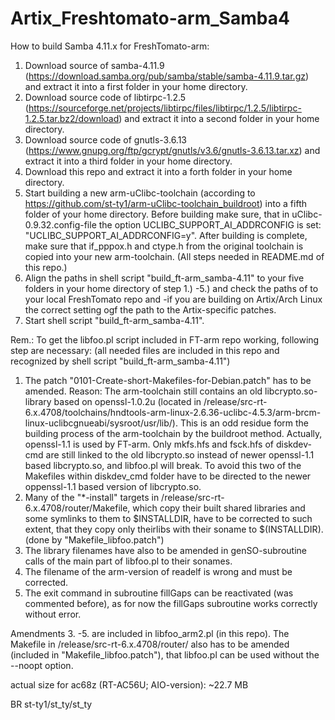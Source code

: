 # Artix_Freshtomato-arm_Samba4

How to build Samba 4.11.x for FreshTomato-arm:
1. Download source of samba-4.11.9 (https://download.samba.org/pub/samba/stable/samba-4.11.9.tar.gz) and extract it into a first folder in your home directory.
2. Download source code of libtirpc-1.2.5 (https://sourceforge.net/projects/libtirpc/files/libtirpc/1.2.5/libtirpc-1.2.5.tar.bz2/download) and extract it into a second folder in your home directory.
3. Download source code of gnutls-3.6.13 (https://www.gnupg.org/ftp/gcrypt/gnutls/v3.6/gnutls-3.6.13.tar.xz) and extract it into a third folder in your home directory.
4. Download this repo and extract it into a forth folder in your home directory.
5. Start building a new arm-uClibc-toolchain (according to https://github.com/st-ty1/arm-uClibc-toolchain_buildroot) into a fifth folder of your home directory. Before building make sure, that in uClibc-0.9.32.config-file the option UCLIBC_SUPPORT_AI_ADDRCONFIG is set: "UCLIBC_SUPPORT_AI_ADDRCONFIG=y". After building is complete, make sure that if_pppox.h and ctype.h from the original toolchain is copied into your new arm-toolchain. (All steps needed in README.md of this repo.)
6. Align the paths in shell script "build_ft-arm_samba-4.11" to your five folders in your home directory of step 1.) -5.) and check the paths of to your local FreshTomato repo and -if you are building on Artix/Arch Linux the correct setting ogf the path to the Artix-specific patches. 
7. Start shell script "build_ft-arm_samba-4.11".
 
Rem.: To get the libfoo.pl script included in FT-arm repo working, following step are necessary: (all needed files are included in this repo and recognized by shell script "build_ft-arm_samba-4.11")
1. The patch "0101-Create-short-Makefiles-for-Debian.patch" has to be amended. Reason: The arm-toolchain still contains an old libcrypto.so-library based on openssl-1.0.2u (located in /release/src-rt-6.x.4708/toolchains/hndtools-arm-linux-2.6.36-uclibc-4.5.3/arm-brcm-linux-uclibcgnueabi/sysroot/usr/lib/). This is an odd residue form the building process of the arm-toolchain by the buildroot method. Actually, openssl-1.1 is used by FT-arm. Only mkfs.hfs and fsck.hfs of diskdev-cmd are still linked to the old libcrypto.so instead of newer openssl-1.1 based libcrypto.so, and libfoo.pl will break. To avoid this two of the Makefiles within diskdev_cmd folder have to be directed to the newer oppenssl-1.1 based version of libcrypto.so.
2. Many of the "\*-install" targets in /release/src-rt-6.x.4708/router/Makefile, which copy their built shared libraries and some symlinks to them to $INSTALLDIR, have to be corrected to such extent, that they copy only theirlibs with their soname to $(INSTALLDIR). (done by "Makefile_libfoo.patch") 
3. The library filenames have also to be amended in genSO-subroutine calls of the main part of libfoo.pl to their sonames. 
4. The filename of the arm-version of readelf is wrong and must be corrected. 
5. The exit command in subroutine fillGaps can be reactivated (was commented before), as for now the fillGaps subroutine works correctly without error.

Amendments 3. -5. are included in libfoo_arm2.pl (in this repo). The Makefile in /release/src-rt-6.x.4708/router/ also has to be amended (included in "Makefile_libfoo.patch"), that libfoo.pl can be used without the --noopt option.

actual size for ac68z (RT-AC56U; AIO-version): ~22.7 MB

BR st-ty1/st_ty/st_ty
